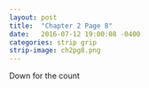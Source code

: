 ```yaml
---
layout: post
title:  "Chapter 2 Page 8"
date:   2016-07-12 19:00:08 -0400
categories: strip grip
strip-image: ch2pg8.png
---
```

Down for the count  
